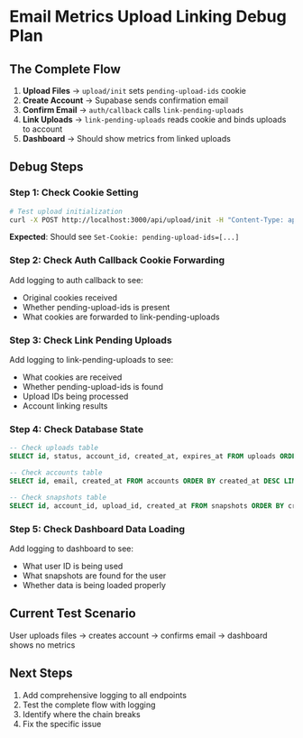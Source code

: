 # Email Metrics Upload Linking Debug Plan

## The Complete Flow
1. **Upload Files** → `upload/init` sets `pending-upload-ids` cookie
2. **Create Account** → Supabase sends confirmation email  
3. **Confirm Email** → `auth/callback` calls `link-pending-uploads`
4. **Link Uploads** → `link-pending-uploads` reads cookie and binds uploads to account
5. **Dashboard** → Should show metrics from linked uploads

## Debug Steps

### Step 1: Check Cookie Setting
```bash
# Test upload initialization
curl -X POST http://localhost:3000/api/upload/init -H "Content-Type: application/json" -v
```
**Expected**: Should see `Set-Cookie: pending-upload-ids=[...]`

### Step 2: Check Auth Callback Cookie Forwarding
Add logging to auth callback to see:
- Original cookies received
- Whether pending-upload-ids is present
- What cookies are forwarded to link-pending-uploads

### Step 3: Check Link Pending Uploads
Add logging to link-pending-uploads to see:
- What cookies are received
- Whether pending-upload-ids is found
- Upload IDs being processed
- Account linking results

### Step 4: Check Database State
```sql
-- Check uploads table
SELECT id, status, account_id, created_at, expires_at FROM uploads ORDER BY created_at DESC LIMIT 10;

-- Check accounts table  
SELECT id, email, created_at FROM accounts ORDER BY created_at DESC LIMIT 5;

-- Check snapshots table
SELECT id, account_id, upload_id, created_at FROM snapshots ORDER BY created_at DESC LIMIT 5;
```

### Step 5: Check Dashboard Data Loading
Add logging to dashboard to see:
- What user ID is being used
- What snapshots are found for the user
- Whether data is being loaded properly

## Current Test Scenario
User uploads files → creates account → confirms email → dashboard shows no metrics

## Next Steps
1. Add comprehensive logging to all endpoints
2. Test the complete flow with logging
3. Identify where the chain breaks
4. Fix the specific issue
